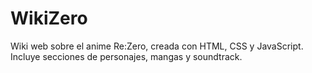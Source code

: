 # WikiZero
Wiki web sobre el anime Re:Zero, creada con HTML, CSS y JavaScript. Incluye secciones de personajes, mangas y soundtrack.
